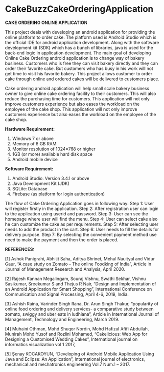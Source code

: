 # CakeBuzzCakeOrderingApplication
 
**CAKE ORDERING ONLINE APPLICATION**

This project deals with developing an android application for providing the online platform to order cake. The platform used is Android Studio which is the official IDE for android application development. Along with the software development kit (SDK) which has a bunch of libraries, java is used for the back-end logic in application development. 
The main goal of developing Online Cake Ordering android application is to change way of bakery business. Customers who is free they can visit bakery directly and they can order their favorite cake. But customers who has busy in his work will not get time to visit his favorite bakery. This project allows customer to order cake through online and ordered cakes will be delivered to customers place.

Cake ordering android application will help small scale bakery business owner to give online cake ordering facility to their customers. This will also reduce the purchasing time for customers. This application will not only improve customers experience but also eases the workload on the employee of the cake shop. This application will not only improve customers experience but also eases the workload on the employee of the cake shop.


**Hardware Requirement:**
1. Windows 7 or above
2. Memory of 8 GB RAM 
3. Monitor resolution of 1024×768 or higher 
4. 1GB (or more) available hard disk space 
5. Android mobile device 

**Software Requirement:**
1. Android Studio: Version 3.4.1 or above
2. Java Development Kit (JDK) 
3. SQLite: Database 
4. Firebase (as platform for login authentication)

The flow of Cake Ordering Application goes in following way:
Step 1: User will register firstly in the application.
Step 2: After registration user can login to the application using userid and password.
Step 3: User can see the homepage where user will find the menu.
Step 4: User can select cake also he can customize the cake as per requirements.
Step 5: After selecting user needs to add the product in the cart.
Step 6: User needs to fill the details for delivery purpose.
Step 7: By selecting the convenient payment method use need to make the payment and then the order is placed.


**REFERENCES:**

[1]	Ashok Panigrahi, Abhijit Saha, Aditya Shrinet, Mehul Nauityal and Vidur Gaur, “A case study on Zomato – The online Foodking of India”, Article in Journal of Management Research and Analysis, April 2020.

[2]	Rajesh Kannan Megalingam, Souraj Vishnu, Swathi Sekhar, Vishnu Sasikumar, Sreekumar S and Thejus R Nair, “Design and Implementation of an Android Application for Smart Shopping”, International Conference on Communication and Signal Processing, April 4-6, 2019, India.

[3]	Ashish Raina, Varinder Singh Rana, Dr. Arun Singh Thakur, “popularity of online food ordering and delivery services- a comparative study between zomato, swiggy and uber eats in ludhiana”, Article in International Journal of Management, Technology and Engineering, March 2019.

[4]	Muhaini Othman, Mohd Shuqor Nordin, Mohd Hafizul Afifi Abdullah, Munirah Mohd Yusof and Rozlini Mohamed, “Cakelicious: Web App for Designing a Customised Wedding Cakes”, International journal on informatics visualization vol 1 2017,

[5]	Şenay KOCAKOYUN, “Developing of Android Mobile Application Using Java and Eclipse: An Application”, International journal of electronics, mechanical and mechatronics engineering Vol.7 Num.1 – 2017.




